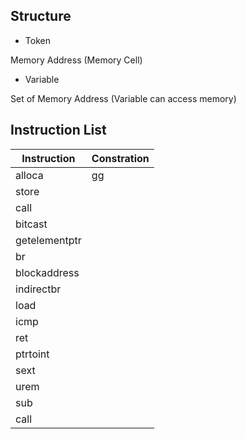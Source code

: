 ## Structure

- Token

Memory Address (Memory Cell)

- Variable

Set of Memory Address (Variable can access memory)

## Instruction List

Instruction | Constration
--- | ---
alloca |  gg
store |
call |
bitcast |
getelementptr |
br |
blockaddress |
indirectbr |
load |
icmp |
ret | 
ptrtoint |
sext |
urem |
sub |
call |